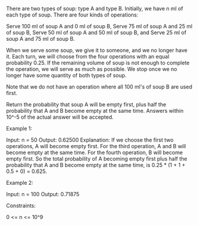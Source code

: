 There are two types of soup: type A and type B. Initially, we have n ml of
each type of soup. There are four kinds of operations:


Serve 100 ml of soup A and 0 ml of soup B,
Serve 75 ml of soup A and 25 ml of soup B,
Serve 50 ml of soup A and 50 ml of soup B, and
Serve 25 ml of soup A and 75 ml of soup B.


When we serve some soup, we give it to someone, and we no longer have it.
Each turn, we will choose from the four operations with an equal probability
0.25. If the remaining volume of soup is not enough to complete the
operation, we will serve as much as possible. We stop once we no longer have
some quantity of both types of soup.

Note that we do not have an operation where all 100 ml's of soup B are used
first.

Return the probability that soup A will be empty first, plus half the
probability that A and B become empty at the same time. Answers within 10^-5
of the actual answer will be accepted.


Example 1:


Input: n = 50
Output: 0.62500
Explanation: If we choose the first two operations, A will become empty
first.
For the third operation, A and B will become empty at the same time.
For the fourth operation, B will become empty first.
So the total probability of A becoming empty first plus half the probability
that A and B become empty at the same time, is 0.25 * (1 + 1 + 0.5 + 0) =
0.625.


Example 2:


Input: n = 100
Output: 0.71875



Constraints:


0 <= n <= 10^9




